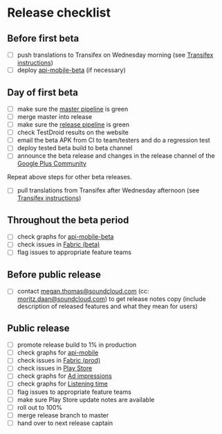 # Release checklist

## Before first beta

- [ ] push translations to Transifex on Wednesday morning (see [Transifex instructions](https://github.com/soundcloud/SoundCloud-Android/wiki/Transifex))
- [ ] deploy [api-mobile-beta](https://ci.dev.s-cloud.net/go/tab/pipeline/history/api-mobile) (if necessary)

## Day of first beta

- [ ] make sure the [master pipeline](http://ci.mobile.s-cloud.net:8080/view/Android_Listeners_Master/) is green
- [ ] merge master into release
- [ ] make sure the [release pipeline](http://ci.mobile.s-cloud.net:8080/view/Android_Listeners_Release/) is green
- [ ] check TestDroid results on the website
- [ ] email the beta APK from CI to team/testers and do a regression test
- [ ] deploy tested beta build to beta channel
- [ ] announce the beta release and changes in the release channel of the [Google Plus Community](https://plus.google.com/u/0/communities/100538417567948193266)

Repeat above steps for other beta releases.

- [ ] pull translations from Transifex after Wednesday afternoon (see [Transifex instructions](https://github.com/soundcloud/SoundCloud-Android/wiki/Transifex))

## Throughout the beta period

- [ ] check graphs for [api-mobile-beta](http://promdash.int.s-cloud.net/api-mobile-beta)
- [ ] check issues in [Fabric (beta)](https://fabric.io/soundcloudandroid/android/apps/com.soundcloud.android)
- [ ] flag issues to appropriate feature teams

## Before public release

- [ ] contact megan.thomas@soundcloud.com (cc: moritz.daan@soundcloud.com) to get release notes copy (include description of released features and what they mean for users)

## Public release

- [ ] promote release build to 1% in production
- [ ] check graphs for [api-mobile](http://promdash.int.s-cloud.net/api-mobile)
- [ ] check issues in [Fabric (prod)](https://fabric.io/soundcloudandroid/android/apps/com.soundcloud.android)
- [ ] check issues in [Play Store](https://play.google.com/apps/publish/?dev_acc=04754990293619832077#ErrorClusterListPlace:p=com.soundcloud.android&lr=LAST_24_HRS)
- [ ] check graphs for [Ad impressions](http://promdash.int.s-cloud.net/ads-on-android)
- [ ] check graphs for [Listening time](http://graphite.int.s-cloud.net/dashboard/#Audio)
- [ ] flag issues to appropriate feature teams
- [ ] make sure Play Store update notes are available
- [ ] roll out to 100%
- [ ] merge release branch to master
- [ ] hand over to next release captain
